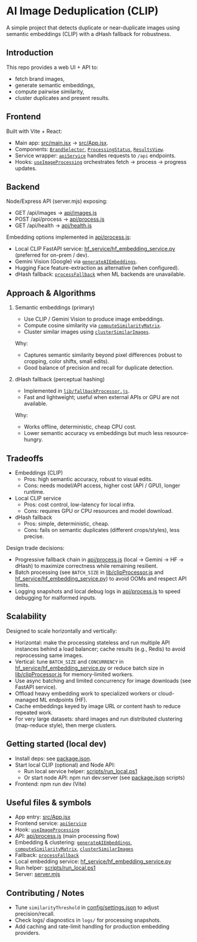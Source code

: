 # AI Image Deduplication (CLIP)

A simple project that detects duplicate or near-duplicate images using semantic embeddings (CLIP) with a dHash fallback for robustness.

## Introduction
This repo provides a web UI + API to:
- fetch brand images,
- generate semantic embeddings,
- compute pairwise similarity,
- cluster duplicates and present results.


## Frontend
Built with Vite + React:
- Main app: [src/main.jsx](src/main.jsx) → [src/App.jsx](src/App.jsx).
- Components: [`BrandSelector`](src/components/BrandSelector.jsx), [`ProcessingStatus`](src/components/ProcessingStatus.jsx), [`ResultsView`](src/components/ResultsView.jsx).
- Service wrapper: [`apiService`](src/services/api.js) handles requests to `/api` endpoints.
- Hooks: [`useImageProcessing`](src/hooks/useImageProcessing.js) orchestrates fetch → process → progress updates.


## Backend
Node/Express API (server.mjs) exposing:
- GET /api/images → [api/images.js](api/images.js)
- POST /api/process → [api/process.js](api/process.js)
- GET /api/health → [api/health.js](api/health.js)

Embedding options implemented in [api/process.js](api/process.js):
- Local CLIP FastAPI service: [hf_service/hf_embedding_service.py](hf_service/hf_embedding_service.py) (preferred for on-prem / dev).
- Gemini Vision (Google) via [`generateAIEmbeddings`](lib/clipProcessor.js).
- Hugging Face feature-extraction as alternative (when configured).
- dHash fallback: [`processFallback`](lib/fallbackProcessor.js) when ML backends are unavailable.

## Approach & Algorithms

1. Semantic embeddings (primary)
   - Use CLIP / Gemini Vision to produce image embeddings.
   - Compute cosine similarity via [`computeSimilarityMatrix`](lib/clipProcessor.js).
   - Cluster similar images using [`clusterSimilarImages`](lib/clipProcessor.js).

   Why:
   - Captures semantic similarity beyond pixel differences (robust to cropping, color shifts, small edits).
   - Good balance of precision and recall for duplicate detection.

2. dHash fallback (perceptual hashing)
   - Implemented in [`lib/fallbackProcessor.js`](lib/fallbackProcessor.js).
   - Fast and lightweight; useful when external APIs or GPU are not available.

   Why:
   - Works offline, deterministic, cheap CPU cost.
   - Lower semantic accuracy vs embeddings but much less resource-hungry.

## Tradeoffs
- Embeddings (CLIP)
  - Pros: high semantic accuracy, robust to visual edits.
  - Cons: needs model/API access, higher cost (API / GPU), longer runtime.
- Local CLIP service
  - Pros: cost control, low-latency for local infra.
  - Cons: requires GPU or CPU resources and model download.
- dHash fallback
  - Pros: simple, deterministic, cheap.
  - Cons: fails on semantic duplicates (different crops/styles), less precise.

Design trade decisions:
- Progressive fallback chain in [api/process.js](api/process.js) (local → Gemini → HF → dHash) to maximize correctness while remaining resilient.
- Batch processing (see `BATCH_SIZE` in [lib/clipProcessor.js](lib/clipProcessor.js) and [hf_service/hf_embedding_service.py](hf_service/hf_embedding_service.py)) to avoid OOMs and respect API limits.
- Logging snapshots and local debug logs in [api/process.js](api/process.js) to speed debugging for malformed inputs.

## Scalability
Designed to scale horizontally and vertically:
- Horizontal: make the processing stateless and run multiple API instances behind a load balancer; cache results (e.g., Redis) to avoid reprocessing same images.
- Vertical: tune `BATCH_SIZE` and `CONCURRENCY` in [hf_service/hf_embedding_service.py](hf_service/hf_embedding_service.py) or reduce batch size in [lib/clipProcessor.js](lib/clipProcessor.js) for memory-limited workers.
- Use async batching and limited concurrency for image downloads (see FastAPI service).
- Offload heavy embedding work to specialized workers or cloud-managed ML endpoints (HF).
- Cache embeddings keyed by image URL or content hash to reduce repeated work.
- For very large datasets: shard images and run distributed clustering (map-reduce style), then merge clusters.

## Getting started (local dev)
- Install deps: see [package.json](package.json).
- Start local CLIP (optional) and Node API:
  - Run local service helper: [scripts/run_local.ps1](scripts/run_local.ps1)
  - Or start node API: npm run dev:server (see [package.json](package.json) scripts)
- Frontend: npm run dev (Vite)

## Useful files & symbols
- App entry: [src/App.jsx](src/App.jsx)
- Frontend service: [`apiService`](src/services/api.js)
- Hook: [`useImageProcessing`](src/hooks/useImageProcessing.js)
- API: [api/process.js](api/process.js) (main processing flow)
- Embedding & clustering: [`generateAIEmbeddings`](lib/clipProcessor.js), [`computeSimilarityMatrix`](lib/clipProcessor.js), [`clusterSimilarImages`](lib/clipProcessor.js)
- Fallback: [`processFallback`](lib/fallbackProcessor.js)
- Local embedding service: [hf_service/hf_embedding_service.py](hf_service/hf_embedding_service.py)
- Run helper: [scripts/run_local.ps1](scripts/run_local.ps1)
- Server: [server.mjs](server.mjs)

## Contributing / Notes
- Tune `similarityThreshold` in [config/settings.json](config/settings.json) to adjust precision/recall.
- Check logs/ diagnostics in `logs/` for processing snapshots.
- Add caching and rate-limit handling for production embedding providers.

<!-- EOF -->
